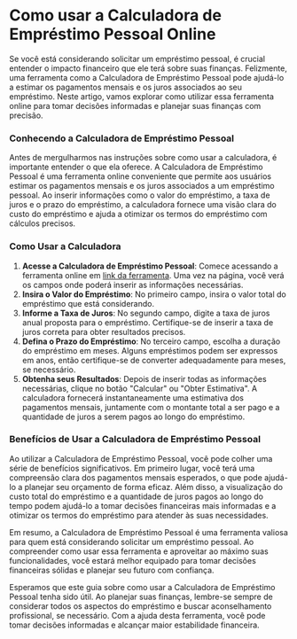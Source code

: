 Como usar a Calculadora de Empréstimo Pessoal Online
====================================================

Se você está considerando solicitar um empréstimo pessoal, é crucial entender o impacto financeiro que ele terá sobre suas finanças. Felizmente, uma ferramenta como a Calculadora de Empréstimo Pessoal pode ajudá-lo a estimar os pagamentos mensais e os juros associados ao seu empréstimo. Neste artigo, vamos explorar como utilizar essa ferramenta online para tomar decisões informadas e planejar suas finanças com precisão.

### Conhecendo a Calculadora de Empréstimo Pessoal

Antes de mergulharmos nas instruções sobre como usar a calculadora, é importante entender o que ela oferece. A Calculadora de Empréstimo Pessoal é uma ferramenta online conveniente que permite aos usuários estimar os pagamentos mensais e os juros associados a um empréstimo pessoal. Ao inserir informações como o valor do empréstimo, a taxa de juros e o prazo do empréstimo, a calculadora fornece uma visão clara do custo do empréstimo e ajuda a otimizar os termos do empréstimo com cálculos precisos.

### Como Usar a Calculadora

1. **Acesse a Calculadora de Empréstimo Pessoal**: Comece acessando a ferramenta online em [link da ferramenta](https://www.onlinecalculatorsfree.com/pt/financial/personal-loan-calculator.html). Uma vez na página, você verá os campos onde poderá inserir as informações necessárias.
2. **Insira o Valor do Empréstimo**: No primeiro campo, insira o valor total do empréstimo que está considerando.
3. **Informe a Taxa de Juros**: No segundo campo, digite a taxa de juros anual proposta para o empréstimo. Certifique-se de inserir a taxa de juros correta para obter resultados precisos.
4. **Defina o Prazo do Empréstimo**: No terceiro campo, escolha a duração do empréstimo em meses. Alguns empréstimos podem ser expressos em anos, então certifique-se de converter adequadamente para meses, se necessário.
5. **Obtenha seus Resultados**: Depois de inserir todas as informações necessárias, clique no botão "Calcular" ou "Obter Estimativa". A calculadora fornecerá instantaneamente uma estimativa dos pagamentos mensais, juntamente com o montante total a ser pago e a quantidade de juros a serem pagos ao longo do empréstimo.

### Benefícios de Usar a Calculadora de Empréstimo Pessoal

Ao utilizar a Calculadora de Empréstimo Pessoal, você pode colher uma série de benefícios significativos. Em primeiro lugar, você terá uma compreensão clara dos pagamentos mensais esperados, o que pode ajudá-lo a planejar seu orçamento de forma eficaz. Além disso, a visualização do custo total do empréstimo e a quantidade de juros pagos ao longo do tempo podem ajudá-lo a tomar decisões financeiras mais informadas e a otimizar os termos do empréstimo para atender às suas necessidades.

Em resumo, a Calculadora de Empréstimo Pessoal é uma ferramenta valiosa para quem está considerando solicitar um empréstimo pessoal. Ao compreender como usar essa ferramenta e aproveitar ao máximo suas funcionalidades, você estará melhor equipado para tomar decisões financeiras sólidas e planejar seu futuro com confiança.

Esperamos que este guia sobre como usar a Calculadora de Empréstimo Pessoal tenha sido útil. Ao planejar suas finanças, lembre-se sempre de considerar todos os aspectos do empréstimo e buscar aconselhamento profissional, se necessário. Com a ajuda desta ferramenta, você pode tomar decisões informadas e alcançar maior estabilidade financeira.